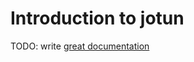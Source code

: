 # Introduction to jotun

TODO: write [great documentation](http://jacobian.org/writing/what-to-write/)
